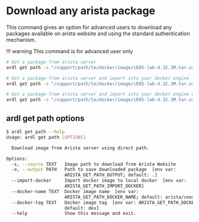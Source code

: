 # Download any arista package

This command gives an option for advanced users to download any packages available on arista website and using the standard authentication mechanism.

!!! warning
    This command is for advanced user only

```bash
# Get a package from arista server
ardl get path -s "/support/path/to/docker/image/cEOS-lab-4.32.3M.tar.xz"

# Get a package from arista server and import into your docker engine
ardl get path -s "/support/path/to/docker/image/cEOS-lab-4.32.3M.tar.xz" --import-docker

# Get a package from arista server and import into your docker engine with specific image and version
ardl get path -s "/support/path/to/docker/image/cEOS-lab-4.32.3M.tar.xz" --import-docker --docker-image arista/myceos --docker-version 4.32.3M
```

## ardl get path options

```bash
$ ardl get path --help
Usage: ardl get path [OPTIONS]

  Download image from Arista server using direct path.

Options:
  -s, --source TEXT   Image path to download from Arista Website
  -o, --output PATH   Path to save downloaded package  [env var:
                      ARISTA_GET_PATH_OUTPUT; default: .]
  --import-docker     Import docker image to local docker  [env var:
                      ARISTA_GET_PATH_IMPORT_DOCKER]
  --docker-name TEXT  Docker image name  [env var:
                      ARISTA_GET_PATH_DOCKER_NAME; default: arista/ceos:raw]
  --docker-tag TEXT   Docker image tag  [env var: ARISTA_GET_PATH_DOCKER_TAG;
                      default: dev]
  --help              Show this message and exit.
```
